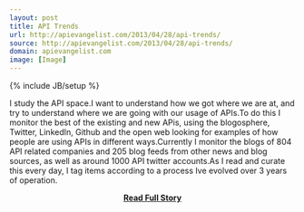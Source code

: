 ```yaml
---
layout: post
title: API Trends
url: http://apievangelist.com/2013/04/28/api-trends/
source: http://apievangelist.com/2013/04/28/api-trends/
domain: apievangelist.com
image: [Image]
---
```

{% include JB/setup %}<p>I study the API space.I want to understand how we got where we are at, and try to understand where we are going with our usage of APIs.To do this I monitor the best of the existing and new APis, using the blogosphere, Twitter, LinkedIn, Github and the open web looking for examples of how people are using APIs in different ways.Currently I monitor the blogs of 804 API related companies and 205 blog feeds from other news and blog sources, as well as around 1000 API twitter accounts.As I read and curate this every day, I tag items according to a process Ive evolved over 3 years of operation.</p>
<center><p><a href="http://apievangelist.com/2013/04/28/api-trends/" style='padding:25px; font-sze:18px; font-weight: bold;'>Read Full Story</a></p></center>
